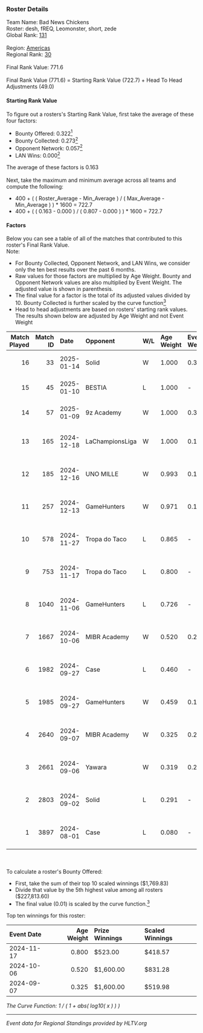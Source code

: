 ### Roster Details<br />
Team Name: Bad News Chickens<br />
Roster: desh, fREQ, Leomonster, short, zede<br />
Global Rank: [131](../../standings_global_2025_01_16.md)<br />
<br />
Region: [Americas]( ../../standings_americas_2025_01_16.md)<br />
Regional Rank: [30]( ../../standings_americas_2025_01_16.md)<br />
<br />
Final Rank Value:  771.6<br />
<br />
Final Rank Value (771.6) = Starting Rank Value (722.7) + Head To Head Adjustments (49.0)<br />

#### Starting Rank Value<br />
To figure out a rosters's Starting Rank Value, first take the average of these four factors:<br />
- Bounty Offered: 0.322[<sup>1</sup>](#table2)
- Bounty Collected: 0.273[<sup>2</sup>](#table1)
- Opponent Network: 0.057[<sup>2</sup>](#table1)
- LAN Wins: 0.000[<sup>2</sup>](#table1)

The average of these factors is 0.163<br />
<br />
Next, take the maximum and minimum average across all teams and compute the following:<br />
- 400 + ( ( Roster_Average - Min_Average ) / ( Max_Average - Min_Average ) ) * 1600 = 722.7
- 400 + ( ( 0.163 - 0.000 ) / ( 0.807 - 0.000 ) ) * 1600 = 722.7


#### Factors<br />
Below you can see a table of all of the matches that contributed to this roster's Final Rank Value.<br />
Note:<br />

- For Bounty Collected, Opponent Network, and LAN Wins, we consider only the ten best results over the past 6 months.
- Raw values for those factors are multiplied by Age Weight. Bounty and Opponent Network values are also multiplied by Event Weight. The adjusted value is shown in parenthesis.
- The final value for a factor is the total of its adjusted values divided by 10. Bounty Collected is further scaled by the curve function[<sup>3</sup>](#curveFunction)
- Head to head adjustments are based on rosters' starting rank values. The results shown below are adjusted by Age Weight and not Event Weight
<span id="table1"></span><br />


| Match Played | Match ID | Date       | Opponent        | W/L | Age Weight | Event Weight | Bounty Collected | Opponent Network | LAN Wins  | H2H Adj. | Roster                                |
| -: | -: | :- | :- | :- | :- | :- | :- | :- | :- | -: | :- |
|           16 |       33 | 2025-01-14 | Solid           | W   | 1.000      | 0.371        | 0.045 (0.017)    | 0.691 (0.256)    | 0 (0.000) |    22.68 | desh, fREQ, Leomonster, short, zede   |
|           15 |       45 | 2025-01-10 | BESTIA          | L   | 1.000      | -            | -                | -                | -         |    -3.27 | desh, fREQ, Leomonster, short, zede   |
|           14 |       57 | 2025-01-09 | 9z Academy      | W   | 1.000      | 0.384        | 0.000 (0.000)    | 0.263 (0.101)    | 0 (0.000) |     8.07 | desh, fREQ, Leomonster, short, zede   |
|           13 |      165 | 2024-12-18 | LaChampionsLiga | W   | 1.000      | 0.143        | 0.009 (0.001)    | 0.124 (0.018)    | 0 (0.000) |    10.31 | Alisson, desh, Leomonster, short, skr |
|           12 |      185 | 2024-12-16 | UNO MILLE       | W   | 0.993      | 0.143        | 0.015 (0.002)    | 0.330 (0.047)    | 0 (0.000) |    15.70 | Alisson, desh, Leomonster, short, skr |
|           11 |      257 | 2024-12-13 | GameHunters     | W   | 0.971      | 0.143        | 0.002 (0.000)    | 0.379 (0.053)    | 0 (0.000) |    16.02 | Alisson, desh, Leomonster, short, skr |
|           10 |      578 | 2024-11-27 | Tropa do Taco   | L   | 0.865      | -            | -                | -                | -         |    -9.83 | Alisson, desh, Leomonster, short, skr |
|            9 |      753 | 2024-11-17 | Tropa do Taco   | L   | 0.800      | -            | -                | -                | -         |   -10.74 | Alisson, desh, Leomonster, short, skr |
|            8 |     1040 | 2024-11-06 | GameHunters     | L   | 0.726      | -            | -                | -                | -         |   -11.62 | Alisson, desh, Leomonster, short, skr |
|            7 |     1667 | 2024-10-06 | MIBR Academy    | W   | 0.520      | 0.270        | 0.003 (0.000)    | 0.193 (0.027)    | 0 (0.000) |     6.72 | Alisson, desh, Leomonster, short, skr |
|            6 |     1982 | 2024-09-27 | Case            | L   | 0.460      | -            | -                | -                | -         |    -6.65 | Alisson, desh, Leomonster, short, skr |
|            5 |     1985 | 2024-09-27 | GameHunters     | W   | 0.459      | 0.143        | 0.002 (0.000)    | 0.379 (0.025)    | 0 (0.000) |     6.56 | Alisson, desh, Leomonster, short, skr |
|            4 |     2640 | 2024-09-07 | MIBR Academy    | W   | 0.325      | 0.270        | 0.003 (0.000)    | 0.193 (0.017)    | 0 (0.000) |     4.35 | Alisson, desh, Leomonster, short, skr |
|            3 |     2661 | 2024-09-06 | Yawara          | W   | 0.319      | 0.270        | 0.005 (0.000)    | 0.265 (0.023)    | 0 (0.000) |     4.38 | Alisson, desh, Leomonster, short, skr |
|            2 |     2803 | 2024-09-02 | Solid           | L   | 0.291      | -            | -                | -                | -         |    -2.53 | Alisson, desh, Leomonster, short, skr |
|            1 |     3897 | 2024-08-01 | Case            | L   | 0.080      | -            | -                | -                | -         |    -1.18 | Alisson, desh, Leomonster, short, skr |

<br />
<span id="table2"></span><br />
To calculate a roster's Bounty Offered:<br />

- First, take the sum of their top 10 scaled winnings ($1,769.83)
- Divide that value by the 5th highest value among all rosters ($227,813.60)
- The final value (0.01) is scaled by the curve function.[<sup>3</sup>](#curveFunction)

Top ten winnings for this roster:<br />

| Event Date | Age Weight | Prize Winnings | Scaled Winnings |
| :- | -: | :- | :- |
| 2024-11-17 |      0.800 | $523.00        | $418.57         |
| 2024-10-06 |      0.520 | $1,600.00      | $831.28         |
| 2024-09-07 |      0.325 | $1,600.00      | $519.98         |


<span id="curveFunction"></span>_The Curve Function: 1 / ( 1 + abs( log10( x ) ) )_<br />

---
_Event data for Regional Standings provided by HLTV.org_<br />
